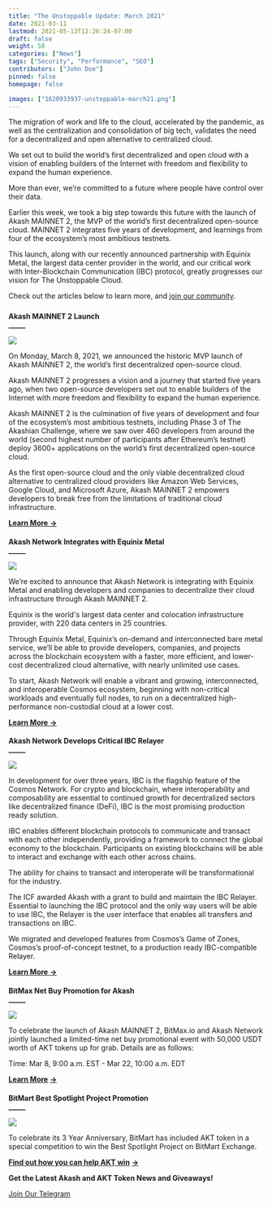 ```yaml
---
title: "The Unstoppable Update: March 2021"
date: 2021-03-11
lastmod: 2021-05-13T12:26:24-07:00
draft: false
weight: 50
categories: ["News"]
tags: ["Security", "Performance", "SEO"]
contributors: ["John Doe"]
pinned: false
homepage: false

images: ["1620933937-unstoppable-march21.png"]
---
```

  
The migration of work and life to the cloud, accelerated by the pandemic, as well as the centralization and consolidation of big tech, validates the need for a decentralized and open alternative to centralized cloud.  

We set out to build the world’s first decentralized and open cloud with a vision of enabling builders of the Internet with freedom and flexibility to expand the human experience.   

More than ever, we’re committed to a future where people have control over their data.  

Earlier this week, we took a big step towards this future with the launch of Akash MAINNET 2, the MVP of the world’s first decentralized open-source cloud. MAINNET 2 integrates five years of development, and learnings from four of the ecosystem’s most ambitious testnets.  

This launch, along with our recently announced partnership with Equinix Metal, the largest data center provider in the world, and our critical work with Inter-Blockchain Communication (IBC) protocol, greatly progresses our vision for The Unstoppable Cloud.  

Check out the articles below to learn more, and [join our community](https://t.me/AkashNW). 

###   
**Akash MAINNET 2 Launch**  
**\_\_\_\_\_**

![](https://www.datocms-assets.com/45776/1620925245-mainnet-twitter-1-1024x576.png)

  
On Monday, March 8, 2021, we announced the historic MVP launch of Akash MAINNET 2, the world’s first decentralized open-source cloud.  

Akash MAINNET 2 progresses a vision and a journey that started five years ago, when two open-source developers set out to enable builders of the Internet with more freedom and flexibility to expand the human experience.  

Akash MAINNET 2 is the culmination of five years of development and four of the ecosystem’s most ambitious testnets, including Phase 3 of The Akashian Challenge, where we saw over 460 developers from around the world (second highest number of participants after Ethereum’s testnet) deploy 3600+ applications on the world’s first decentralized open-source cloud.  

As the first open-source cloud and the only viable decentralized cloud alternative to centralized cloud providers like Amazon Web Services, Google Cloud, and Microsoft Azure, Akash MAINNET 2 empowers developers to break free from the limitations of traditional cloud infrastructure.  

[**Learn More** **→**](https://akash.network/blog/akash-network-launches-akash-mainnet-2-the-first-decentralized-open-source-cloud/)

####   
**Akash Network Integrates with Equinix Metal**  
**\_\_\_\_\_**

![](https://www.datocms-assets.com/45776/1620925347-equinix-twitter-1-1024x576.png)

  
We’re excited to announce that Akash Network is integrating with Equinix Metal and enabling developers and companies to decentralize their cloud infrastructure through Akash MAINNET 2.  

Equinix is the world's largest data center and colocation infrastructure provider, with 220 data centers in 25 countries.   

Through Equinix Metal, Equinix’s on-demand and interconnected bare metal service, we’ll be able to provide developers, companies, and projects across the blockchain ecosystem with a faster, more efficient, and lower-cost decentralized cloud alternative, with nearly unlimited use cases.   

To start, Akash Network will enable a vibrant and growing, interconnected, and interoperable Cosmos ecosystem, beginning with non-critical workloads and eventually full nodes, to run on a decentralized high-performance non-custodial cloud at a lower cost.  

[**Learn More** **→**](https://akash.network/blog/akash-network-integrates-with-equinix-metal-to-provide-the-first-viable-decentralized-cloud-solution/)

####   
**Akash Network Develops Critical IBC Relayer**  
**\_\_\_\_\_**

![](https://www.datocms-assets.com/45776/1620925371-ibc-twitter-1024x576.png)

  
In development for over three years, IBC is the flagship feature of the Cosmos Network. For crypto and blockchain, where interoperability and composability are essential to continued growth for decentralized sectors like decentralized finance (DeFi), IBC is the most promising production ready solution.

IBC enables different blockchain protocols to communicate and transact with each other independently, providing a framework to connect the global economy to the blockchain. Participants on existing blockchains will be able to interact and exchange with each other across chains. 

The ability for chains to transact and interoperate will be transformational for the industry.

The ICF awarded Akash with a grant to build and maintain the IBC Relayer. Essential to launching the IBC protocol and the only way users will be able to use IBC, the Relayer is the user interface that enables all transfers and transactions on IBC.

We migrated and developed features from Cosmos’s Game of Zones, Cosmos’s proof-of-concept testnet, to a production ready IBC-compatible Relayer.

[**Learn More** **→**](https://akash.network/blog/akash-network-develops-critical-ibc-relayer-for-inter-blockchain-communication-protocol/)

####   
**BitMax Net Buy Promotion for Akash**  
**\_\_\_\_\_**

![](https://www.datocms-assets.com/45776/1620926786-bitmaxpromo-6-1024x576.png)

  
To celebrate the launch of Akash MAINNET 2, BitMax.io and Akash Network jointly launched a limited-time net buy promotional event with 50,000 USDT worth of AKT tokens up for grab. Details are as follows:  

Time: Mar 8, 9:00 a.m. EST - Mar 22, 10:00 a.m. EDT  

[**Learn More**](https://bitmax.io/en/help-center/articles/360061970134) [**→**](https://bitmax.io/en/help-center/articles/360061970134)

####   
**BitMart Best Spotlight Project Promotion**  
**\_\_\_\_\_**

![](https://www.datocms-assets.com/45776/1620926798-ewkpjmhvoaar33s.jpeg)

To celebrate its 3 Year Anniversary, BitMart has included AKT token in a special competition to win the Best Spotlight Project on BitMart Exchange.

[**Find out how you can help AKT win**](https://support.bmx.fund/hc/en-us/articles/1260803090370) [**→**](https://support.bmx.fund/hc/en-us/articles/1260803090370)

  
  
**Get the Latest Akash and AKT Token News and Giveaways!**

[Join Our Telegram](https://t.me/AkashNW)